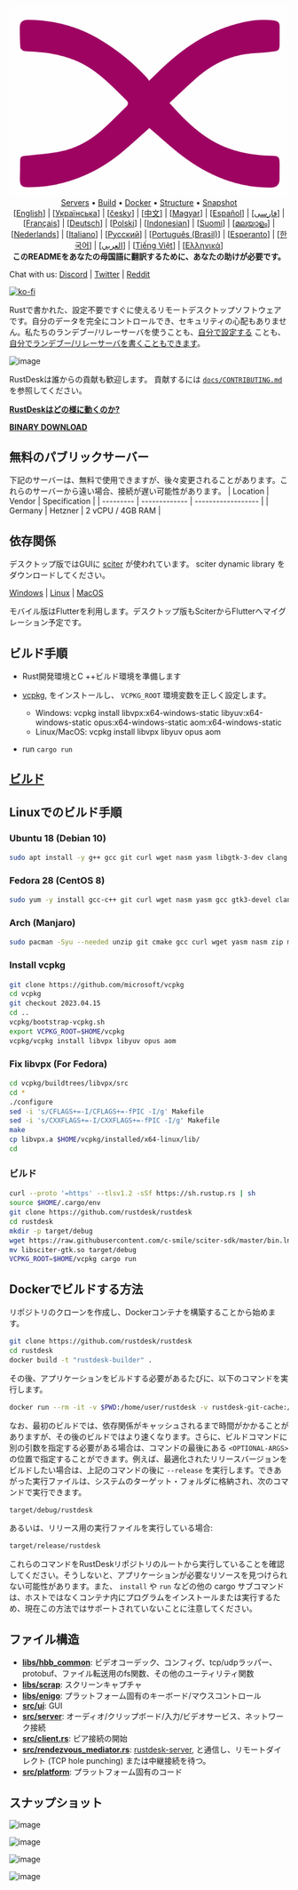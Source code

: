 <p align="center">
  <img src="../res/logo-header.svg" alt="StarDesk - Your remote desktop"><br>
  <a href="#free-public-servers">Servers</a> •
  <a href="#raw-steps-to-build">Build</a> •
  <a href="#how-to-build-with-docker">Docker</a> •
  <a href="#file-structure">Structure</a> •
  <a href="#snapshot">Snapshot</a><br>
  [<a href="../README.md">English</a>] | [<a href="README-UA.md">Українська</a>] | [<a href="README-CS.md">česky</a>] | [<a href="README-ZH.md">中文</a>] | [<a href="README-HU.md">Magyar</a>] | [<a href="README-ES.md">Español</a>] | [<a href="README-FA.md">فارسی</a>] | [<a href="README-FR.md">Français</a>] | [<a href="README-DE.md">Deutsch</a>] | [<a href="README-PL.md">Polski</a>] | [<a href="README-ID.md">Indonesian</a>] | [<a href="README-FI.md">Suomi</a>] | [<a href="README-ML.md">മലയാളം</a>] | [<a href="README-NL.md">Nederlands</a>] | [<a href="README-IT.md">Italiano</a>] | [<a href="README-RU.md">Русский</a>] | [<a href="README-PTBR.md">Português (Brasil)</a>] | [<a href="README-EO.md">Esperanto</a>] | [<a href="README-KR.md">한국어</a>] | [<a href="README-AR.md">العربي</a>] | [<a href="README-VN.md">Tiếng Việt</a>] | [<a href="README-GR.md">Ελληνικά</a>]<br>
  <b>このREADMEをあなたの母国語に翻訳するために、あなたの助けが必要です。</b>
</p>

Chat with us: [Discord](https://discord.gg/nDceKgxnkV) | [Twitter](https://twitter.com/rustdesk) | [Reddit](https://www.reddit.com/r/rustdesk)


[![ko-fi](https://ko-fi.com/img/githubbutton_sm.svg)](https://ko-fi.com/I2I04VU09)

Rustで書かれた、設定不要ですぐに使えるリモートデスクトップソフトウェアです。自分のデータを完全にコントロールでき、セキュリティの心配もありません。私たちのランデブー/リレーサーバを使うことも、[自分で設定する](https://rustdesk.com/server) ことも、 [自分でランデブー/リレーサーバを書くこともできます](https://github.com/rustdesk/rustdesk-server-demo)。

![image](https://user-images.githubusercontent.com/71636191/171661982-430285f0-2e12-4b1d-9957-4a58e375304d.png)

RustDeskは誰からの貢献も歓迎します。 貢献するには [`docs/CONTRIBUTING.md`](CONTRIBUTING.md) を参照してください。

[**RustDeskはどの様に動くのか?**](https://github.com/rustdesk/rustdesk/wiki/How-does-StarDesk-work%3F)

[**BINARY DOWNLOAD**](https://github.com/rustdesk/rustdesk/releases)

## 無料のパブリックサーバー

下記のサーバーは、無料で使用できますが、後々変更されることがあります。これらのサーバーから遠い場合、接続が遅い可能性があります。
| Location | Vendor | Specification |
| --------- | ------------- | ------------------ |
| Germany | Hetzner | 2 vCPU / 4GB RAM |

## 依存関係

デスクトップ版ではGUIに [sciter](https://sciter.com/) が使われています。 sciter dynamic library をダウンロードしてください。

[Windows](https://raw.githubusercontent.com/c-smile/sciter-sdk/master/bin.win/x64/sciter.dll) |
[Linux](https://raw.githubusercontent.com/c-smile/sciter-sdk/master/bin.lnx/x64/libsciter-gtk.so) |
[MacOS](https://raw.githubusercontent.com/c-smile/sciter-sdk/master/bin.osx/libsciter.dylib)

モバイル版はFlutterを利用します。デスクトップ版もSciterからFlutterへマイグレーション予定です。

## ビルド手順

- Rust開発環境とC ++ビルド環境を準備します

- [vcpkg](https://github.com/microsoft/vcpkg), をインストールし、 `VCPKG_ROOT` 環境変数を正しく設定します。

  - Windows: vcpkg install libvpx:x64-windows-static libyuv:x64-windows-static opus:x64-windows-static aom:x64-windows-static
  - Linux/MacOS: vcpkg install libvpx libyuv opus aom

- run `cargo run`



## [ビルド](https://rustdesk.com/docs/en/dev/build/)

## Linuxでのビルド手順

### Ubuntu 18 (Debian 10)

```sh
sudo apt install -y g++ gcc git curl wget nasm yasm libgtk-3-dev clang libxcb-randr0-dev libxdo-dev libxfixes-dev libxcb-shape0-dev libxcb-xfixes0-dev libasound2-dev libpulse-dev cmake
```

### Fedora 28 (CentOS 8)

```sh
sudo yum -y install gcc-c++ git curl wget nasm yasm gcc gtk3-devel clang libxcb-devel libxdo-devel libXfixes-devel pulseaudio-libs-devel cmake alsa-lib-devel
```

### Arch (Manjaro)

```sh
sudo pacman -Syu --needed unzip git cmake gcc curl wget yasm nasm zip make pkg-config clang gtk3 xdotool libxcb libxfixes alsa-lib pipewire
```

### Install vcpkg

```sh
git clone https://github.com/microsoft/vcpkg
cd vcpkg
git checkout 2023.04.15
cd ..
vcpkg/bootstrap-vcpkg.sh
export VCPKG_ROOT=$HOME/vcpkg
vcpkg/vcpkg install libvpx libyuv opus aom
```

### Fix libvpx (For Fedora)

```sh
cd vcpkg/buildtrees/libvpx/src
cd *
./configure
sed -i 's/CFLAGS+=-I/CFLAGS+=-fPIC -I/g' Makefile
sed -i 's/CXXFLAGS+=-I/CXXFLAGS+=-fPIC -I/g' Makefile
make
cp libvpx.a $HOME/vcpkg/installed/x64-linux/lib/
cd
```

### ビルド

```sh
curl --proto '=https' --tlsv1.2 -sSf https://sh.rustup.rs | sh
source $HOME/.cargo/env
git clone https://github.com/rustdesk/rustdesk
cd rustdesk
mkdir -p target/debug
wget https://raw.githubusercontent.com/c-smile/sciter-sdk/master/bin.lnx/x64/libsciter-gtk.so
mv libsciter-gtk.so target/debug
VCPKG_ROOT=$HOME/vcpkg cargo run
```

## Dockerでビルドする方法

リポジトリのクローンを作成し、Dockerコンテナを構築することから始めます。

```sh
git clone https://github.com/rustdesk/rustdesk
cd rustdesk
docker build -t "rustdesk-builder" .
```

その後、アプリケーションをビルドする必要があるたびに、以下のコマンドを実行します。

```sh
docker run --rm -it -v $PWD:/home/user/rustdesk -v rustdesk-git-cache:/home/user/.cargo/git -v rustdesk-registry-cache:/home/user/.cargo/registry -e PUID="$(id -u)" -e PGID="$(id -g)" rustdesk-builder
```

なお、最初のビルドでは、依存関係がキャッシュされるまで時間がかかることがありますが、その後のビルドではより速くなります。さらに、ビルドコマンドに別の引数を指定する必要がある場合は、コマンドの最後にある `<OPTIONAL-ARGS>` の位置で指定することができます。例えば、最適化されたリリースバージョンをビルドしたい場合は、上記のコマンドの後に
`--release` を実行します。できあがった実行ファイルは、システムのターゲット・フォルダに格納され、次のコマンドで実行できます。

```sh
target/debug/rustdesk
```

あるいは、リリース用の実行ファイルを実行している場合:

```sh
target/release/rustdesk
```

これらのコマンドをRustDeskリポジトリのルートから実行していることを確認してください。そうしないと、アプリケーションが必要なリソースを見つけられない可能性があります。また、 `install` や `run` などの他の cargo サブコマンドは、ホストではなくコンテナ内にプログラムをインストールまたは実行するため、現在この方法ではサポートされていないことに注意してください。

## ファイル構造

- **[libs/hbb_common](https://github.com/rustdesk/rustdesk/tree/master/libs/hbb_common)**: ビデオコーデック、コンフィグ、tcp/udpラッパー、protobuf、ファイル転送用のfs関数、その他のユーティリティ関数
- **[libs/scrap](https://github.com/rustdesk/rustdesk/tree/master/libs/scrap)**: スクリーンキャプチャ
- **[libs/enigo](https://github.com/rustdesk/rustdesk/tree/master/libs/enigo)**: プラットフォーム固有のキーボード/マウスコントロール
- **[src/ui](https://github.com/rustdesk/rustdesk/tree/master/src/ui)**: GUI
- **[src/server](https://github.com/rustdesk/rustdesk/tree/master/src/server)**: オーディオ/クリップボード/入力/ビデオサービス、ネットワーク接続
- **[src/client.rs](https://github.com/rustdesk/rustdesk/tree/master/src/client.rs)**: ピア接続の開始
- **[src/rendezvous_mediator.rs](https://github.com/rustdesk/rustdesk/tree/master/src/rendezvous_mediator.rs)**: [rustdesk-server](https://github.com/rustdesk/rustdesk-server), と通信し、リモートダイレクト (TCP hole punching) または中継接続を待つ。
- **[src/platform](https://github.com/rustdesk/rustdesk/tree/master/src/platform)**: プラットフォーム固有のコード

## スナップショット

![image](https://user-images.githubusercontent.com/71636191/113112362-ae4deb80-923b-11eb-957d-ff88daad4f06.png)

![image](https://user-images.githubusercontent.com/71636191/113112619-f705a480-923b-11eb-911d-97e984ef52b6.png)

![image](https://user-images.githubusercontent.com/71636191/113112857-3fbd5d80-923c-11eb-9836-768325faf906.png)

![image](https://user-images.githubusercontent.com/71636191/135385039-38fdbd72-379a-422d-b97f-33df71fb1cec.png)
